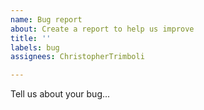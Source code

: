 ```yaml
---
name: Bug report
about: Create a report to help us improve
title: ''
labels: bug
assignees: ChristopherTrimboli

---
```


Tell us about your bug...
